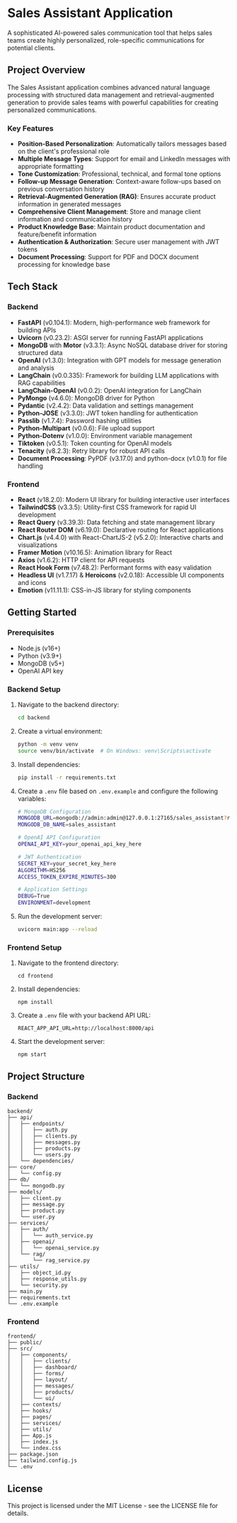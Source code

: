 # Sales Assistant Application

A sophisticated AI-powered sales communication tool that helps sales teams create highly personalized, role-specific communications for potential clients.

## Project Overview

The Sales Assistant application combines advanced natural language processing with structured data management and retrieval-augmented generation to provide sales teams with powerful capabilities for creating personalized communications.

### Key Features

- **Position-Based Personalization**: Automatically tailors messages based on the client's professional role
- **Multiple Message Types**: Support for email and LinkedIn messages with appropriate formatting
- **Tone Customization**: Professional, technical, and formal tone options
- **Follow-up Message Generation**: Context-aware follow-ups based on previous conversation history
- **Retrieval-Augmented Generation (RAG)**: Ensures accurate product information in generated messages
- **Comprehensive Client Management**: Store and manage client information and communication history
- **Product Knowledge Base**: Maintain product documentation and feature/benefit information
- **Authentication & Authorization**: Secure user management with JWT tokens
- **Document Processing**: Support for PDF and DOCX document processing for knowledge base

## Tech Stack

### Backend

- **FastAPI** (v0.104.1): Modern, high-performance web framework for building APIs
- **Uvicorn** (v0.23.2): ASGI server for running FastAPI applications
- **MongoDB** with **Motor** (v3.3.1): Async NoSQL database driver for storing structured data
- **OpenAI** (v1.3.0): Integration with GPT models for message generation and analysis
- **LangChain** (v0.0.335): Framework for building LLM applications with RAG capabilities
- **LangChain-OpenAI** (v0.0.2): OpenAI integration for LangChain
- **PyMongo** (v4.6.0): MongoDB driver for Python
- **Pydantic** (v2.4.2): Data validation and settings management
- **Python-JOSE** (v3.3.0): JWT token handling for authentication
- **Passlib** (v1.7.4): Password hashing utilities
- **Python-Multipart** (v0.0.6): File upload support
- **Python-Dotenv** (v1.0.0): Environment variable management
- **Tiktoken** (v0.5.1): Token counting for OpenAI models
- **Tenacity** (v8.2.3): Retry library for robust API calls
- **Document Processing**: PyPDF (v3.17.0) and python-docx (v1.0.1) for file handling

### Frontend

- **React** (v18.2.0): Modern UI library for building interactive user interfaces
- **TailwindCSS** (v3.3.5): Utility-first CSS framework for rapid UI development
- **React Query** (v3.39.3): Data fetching and state management library
- **React Router DOM** (v6.19.0): Declarative routing for React applications
- **Chart.js** (v4.4.0) with React-ChartJS-2 (v5.2.0): Interactive charts and visualizations
- **Framer Motion** (v10.16.5): Animation library for React
- **Axios** (v1.6.2): HTTP client for API requests
- **React Hook Form** (v7.48.2): Performant forms with easy validation
- **Headless UI** (v1.7.17) & **Heroicons** (v2.0.18): Accessible UI components and icons
- **Emotion** (v11.11.1): CSS-in-JS library for styling components

## Getting Started

### Prerequisites

- Node.js (v16+)
- Python (v3.9+)
- MongoDB (v5+)
- OpenAI API key

### Backend Setup

1. Navigate to the backend directory:
   ```bash
   cd backend
   ```

2. Create a virtual environment:
   ```bash
   python -m venv venv
   source venv/bin/activate  # On Windows: venv\Scripts\activate
   ```

3. Install dependencies:
   ```bash
   pip install -r requirements.txt
   ```

4. Create a `.env` file based on `.env.example` and configure the following variables:
   ```bash
   # MongoDB Configuration
   MONGODB_URL=mongodb://admin:admin@127.0.0.1:27165/sales_assistant?retryWrites=true&w=majority&authSource=admin
   MONGODB_DB_NAME=sales_assistant

   # OpenAI API Configuration
   OPENAI_API_KEY=your_openai_api_key_here

   # JWT Authentication
   SECRET_KEY=your_secret_key_here
   ALGORITHM=HS256
   ACCESS_TOKEN_EXPIRE_MINUTES=300

   # Application Settings
   DEBUG=True
   ENVIRONMENT=development
   ```

5. Run the development server:
   ```bash
   uvicorn main:app --reload
   ```

### Frontend Setup

1. Navigate to the frontend directory:
   ```
   cd frontend
   ```

2. Install dependencies:
   ```
   npm install
   ```

3. Create a `.env` file with your backend API URL:
   ```
   REACT_APP_API_URL=http://localhost:8000/api
   ```

4. Start the development server:
   ```
   npm start
   ```

## Project Structure

### Backend

```
backend/
├── api/
│   ├── endpoints/
│   │   ├── auth.py
│   │   ├── clients.py
│   │   ├── messages.py
│   │   ├── products.py
│   │   └── users.py
│   └── dependencies/
├── core/
│   └── config.py
├── db/
│   └── mongodb.py
├── models/
│   ├── client.py
│   ├── message.py
│   ├── product.py
│   └── user.py
├── services/
│   ├── auth/
│   │   └── auth_service.py
│   ├── openai/
│   │   └── openai_service.py
│   └── rag/
│       └── rag_service.py
├── utils/
│   ├── object_id.py
│   ├── response_utils.py
│   └── security.py
├── main.py
├── requirements.txt
└── .env.example
```

### Frontend

```
frontend/
├── public/
├── src/
│   ├── components/
│   │   ├── clients/
│   │   ├── dashboard/
│   │   ├── forms/
│   │   ├── layout/
│   │   ├── messages/
│   │   ├── products/
│   │   └── ui/
│   ├── contexts/
│   ├── hooks/
│   ├── pages/
│   ├── services/
│   ├── utils/
│   ├── App.js
│   ├── index.js
│   └── index.css
├── package.json
├── tailwind.config.js
└── .env
```

## License

This project is licensed under the MIT License - see the LICENSE file for details.
